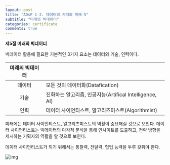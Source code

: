 ```yaml
---
layout: post
title: "ADsP 1-2. 데이터의 가치와 미래-5"
subtitle: "미래의 빅데이터"
categories: certificate
comments: true
---
```


**제5절 미래의 빅데이터**

빅데이터 활용에 필요한 기본적인 3가지 요소는 데이터와 기술, 인력이다.

| **미래의 빅데이터** |                                                         |
| :-----------------: | ------------------------------------------------------- |
|       데이터        | 모든 것의 데이터화(Datafication)                        |
|        기술         | 진화하는 알고리즘, 인공지능(Artifical Intelligence, AI) |
|        인력         | 데이터 사이언티스트, 알고리즈미스트(Algorithmist)       |



미래에는 데이터 사이언티스트, 알고리즈미스트의 역활이 중요해질 것으로 보인다. 데이터 사이언티스트는 빅데이터의 다각적 분석을 통해 인사이트를 도출하고, 전략 방향을 제시하는 기획자의 역활을 할 것으로 보인다.

데이터 사이언티스트가 되기 위해서는 통찰력, 전달력, 협업 능력을 두루 갖춰야 한다.

![img](https://postfiles.pstatic.net/MjAxOTAyMjhfMTY2/MDAxNTUxMzYzODEyMDg5.39CWmAFq-2owLd50Vv7aHHgw3ajH44WM9xgUKEwK3UYg.bOr2z7cY9tk9nQI0DEWOJpGnNprMCimeVFXDJ4_ptp8g.JPEG.2heewoong/%EB%8D%B0%EC%9D%B4%ED%84%B0_%EC%82%AC%EC%9D%B4%EC%96%B8%ED%8B%B0%EC%8A%A4%ED%8A%B8.jpg?type=w773)